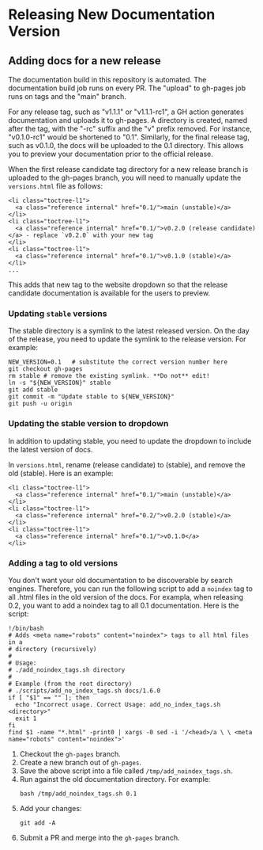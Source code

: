 # Releasing New Documentation Version

## Adding docs for a new release

The documentation build in this repository is automated. The documentation build job runs on every PR.
The "upload" to gh-pages job runs on tags and the "main" branch. 

For any release tag, such as "v1.1.1" or "v1.1.1-rc1", a GH action generates documentation and uploads
it to gh-pages. A directory is created, named after the tag, with the "-rc" suffix and the "v" prefix removed.
For instance, "v0.1.0-rc1" would be shortened to "0.1". Similarly, for the final release tag, such as v0.1.0,
the docs will be uploaded to the 0.1 directory. This allows you to preview your documentation prior to
the official release.

When the first release candidate tag directory for a new release branch is uploaded to the gh-pages branch,
you will need to manually update the `versions.html` file as follows: 

```
<li class="toctree-l1">
  <a class="reference internal" href="0.1/">main (unstable)</a>
</li>
<li class="toctree-l1">
  <a class="reference internal" href="0.1/">v0.2.0 (release candidate)</a> - replace `v0.2.0` with your new tag
</li>
<li class="toctree-l1">
  <a class="reference internal" href="0.1/">v0.1.0 (stable)</a>
</li>
... 
```
This adds that new tag to the website dropdown so that the release candidate documentation is available
for the users to preview.

### Updating `stable` versions

The stable directory is a symlink to the latest released version.
On the day of the release, you need to update the symlink to the
release version. For example:

```
NEW_VERSION=0.1   # substitute the correct version number here
git checkout gh-pages
rm stable # remove the existing symlink. **Do not** edit!
ln -s "${NEW_VERSION}" stable
git add stable
git commit -m "Update stable to ${NEW_VERSION}"
git push -u origin
```

### Updating the stable version to dropdown

In addition to updating stable, you need to update the dropdown to include
the latest version of docs.

In `versions.html`, rename (release candidate) to (stable), and remove the
old (stable). Here is an example: 

```
<li class="toctree-l1">
  <a class="reference internal" href="0.1/">main (unstable)</a>
</li>
<li class="toctree-l1">
  <a class="reference internal" href="0.2/">v0.2.0 (stable)</a>
</li>
<li class="toctree-l1">
  <a class="reference internal" href="0.1/">v0.1.0</a>
</li>
```

### Adding a <noindex> tag to old versions

You don't want your old documentation to be discoverable by search
engines. Therefore, you can run the following script to add a 
`noindex` tag to all .html files in the old version of the docs.
For exampla, when releasing 0.2, you want to add a noindex tag to all
0.1 documentation. Here is the script:

```
!/bin/bash
# Adds <meta name="robots" content="noindex"> tags to all html files in a
# directory (recursively)
#
# Usage:
# ./add_noindex_tags.sh directory
#
# Example (from the root directory)
# ./scripts/add_no_index_tags.sh docs/1.6.0
if [ "$1" == "" ]; then
  echo "Incorrect usage. Correct Usage: add_no_index_tags.sh <directory>"
  exit 1
fi
find $1 -name "*.html" -print0 | xargs -0 sed -i '/<head>/a \ \ <meta name="robots" content="noindex">'
```

1. Checkout the `gh-pages` branch.
1. Create a new branch out of `gh-pages`.
1. Save the above script into a file called `/tmp/add_noindex_tags.sh`.
1. Run against the old documentation directory. For example:
   ```
   bash /tmp/add_noindex_tags.sh 0.1
   ```
1. Add your changes:
   ```
   git add -A
   ```
1. Submit a PR and merge into the `gh-pages` branch.
